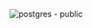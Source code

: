 ![postgres - public](https://github.com/user-attachments/assets/2d973277-116f-4e8c-9d3f-c8376dc85aba)
